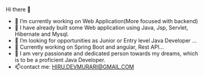  Hi there 👋

- 🔭 I’m currently working on Web Application(More focused with backend)
- 🌱 I have already built some Web application using Java, Jsp, Servlet, Hibernate and Mysql.
- 👯 I’m looking for opportunities as Junior or Entry level Java Developer ...
- 🤔 Currently working on Spring Boot and angular, Rest API...
- 💬 I am very passionate and dedicated person towards my dreams, which is to be a proficient Java Developer.
- 📫contact me: HIRU.DEVMURARI@GMAIL.COM 


